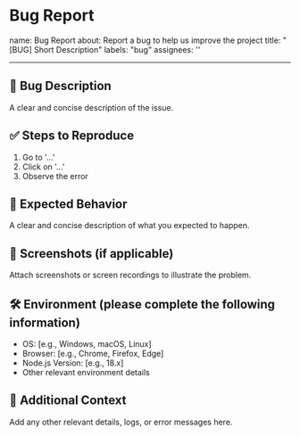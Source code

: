 # Bug Report

name: Bug Report
about: Report a bug to help us improve the project
title: "[BUG] Short Description"
labels: "bug"
assignees: ''

---

## 🐞 Bug Description

A clear and concise description of the issue.

## ✅ Steps to Reproduce

1. Go to '...'
2. Click on '...'
3. Observe the error

## 🎯 Expected Behavior

A clear and concise description of what you expected to happen.

## 📸 Screenshots (if applicable)

Attach screenshots or screen recordings to illustrate the problem.

## 🛠️ Environment (please complete the following information)

- OS: [e.g., Windows, macOS, Linux]
- Browser: [e.g., Chrome, Firefox, Edge]
- Node.js Version: [e.g., 18.x]
- Other relevant environment details

## 📄 Additional Context

Add any other relevant details, logs, or error messages here.
